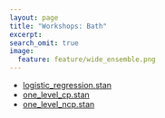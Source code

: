 ```yaml
---
layout: page
title: "Workshops: Bath"
excerpt:
search_omit: true
image:
  feature: feature/wide_ensemble.png
---
```



- [logistic_regression.stan](/workshops/bath/models/logistic_regression.stan)
- [one_level_cp.stan](/workshops/bath/models/one_level_cp.stan)
- [one_level_ncp.stan](/workshops/bath/models/one_level_ncp.stan)
